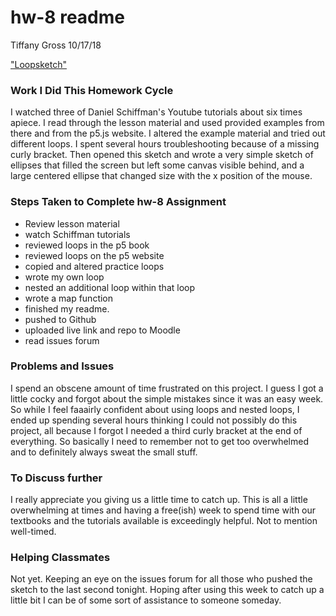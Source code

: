 # hw-8 readme
Tiffany Gross
10/17/18

["Loopsketch"](https://jolenetiffanyg.github.io/course-work/hw-8/loopsketch/)

### Work I Did This Homework Cycle
  I watched three of Daniel Schiffman's Youtube tutorials about six times apiece.  I read through the lesson material and used provided examples from there and from the p5.js website.  I altered the example material and tried out different loops.  I spent several hours troubleshooting because of a missing curly bracket.  Then opened this sketch and wrote a very simple sketch of ellipses that filled the screen but left some canvas visible behind, and a large centered ellipse that changed size with the x position of the mouse.

### Steps Taken to Complete **hw-8** Assignment
 - Review lesson material
 - watch Schiffman tutorials
 - reviewed loops in the p5 book
 - reviewed loops on the p5 website
 - copied and altered practice loops
 - wrote my own loop
 - nested an additional loop within that loop
 - wrote a map function
 - finished my readme.
- pushed to Github
- uploaded live link and repo to Moodle
- read issues forum

### Problems and Issues

I spend an obscene amount of time frustrated on this project.  I guess I got a little cocky and forgot about the simple mistakes since it was an easy week.  So while I feel faaairly confident about using loops and nested loops, I ended up spending several hours thinking I could not possibly do this project, all because I forgot I needed a third curly bracket at the end of everything.  So basically I need to remember not to get too overwhelmed and to definitely always sweat the small stuff.

### To Discuss further

I really appreciate you giving us a little time to catch up.  This is all a little overwhelming at times and having a free(ish) week to spend time with our textbooks and the tutorials available is exceedingly helpful.  Not to mention well-timed.


### Helping Classmates

Not yet.  Keeping an eye on the issues forum for all those who pushed the sketch to the last second tonight.  Hoping after using this week to catch up a little bit I can be of some sort of assistance to someone someday.
